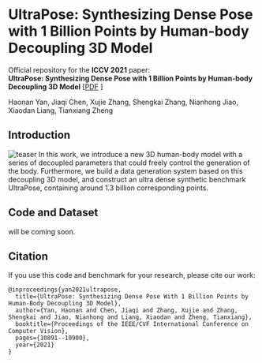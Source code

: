 # UltraPose: Synthesizing Dense Pose with 1 Billion Points by Human-body Decoupling 3D Model
Official repository for the **ICCV 2021** paper:  
**UltraPose: Synthesizing Dense Pose with 1 Billion Points by Human-body Decoupling 3D Model**  [[PDF](https://openaccess.thecvf.com/content/ICCV2021/papers/Yan_UltraPose_Synthesizing_Dense_Pose_With_1_Billion_Points_by_Human-Body_ICCV_2021_paper.pdf) ]

Haonan Yan, Jiaqi Chen, Xujie Zhang, Shengkai Zhang, Nianhong Jiao, Xiaodan Liang, Tianxiang Zheng
 




## Introduction
![teaser](png/fig2.png)
In this work, we introduce a new 3D human-body model with a series of decoupled parameters that could freely control the generation of the body. Furthermore, we build a data generation system based on this decoupling 3D model, and construct an ultra dense synthetic benchmark UltraPose, containing around 1.3 billion corresponding points.

## Code and Dataset
will be coming soon.

## Citation
If you use this code and benchmark for your research, please cite our work:
```
@inproceedings{yan2021ultrapose,
  title={UltraPose: Synthesizing Dense Pose With 1 Billion Points by Human-Body Decoupling 3D Model},
  author={Yan, Haonan and Chen, Jiaqi and Zhang, Xujie and Zhang, Shengkai and Jiao, Nianhong and Liang, Xiaodan and Zheng, Tianxiang},
  booktitle={Proceedings of the IEEE/CVF International Conference on Computer Vision},
  pages={10891--10900},
  year={2021}
}
```
